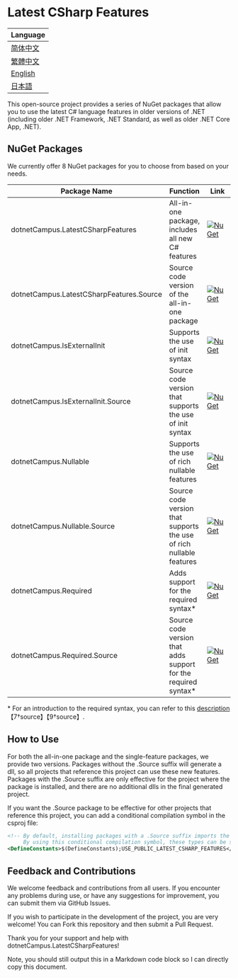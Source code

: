 # Latest CSharp Features

| Language |
| --- |
| [简体中文](/docs/README.zh-CHS.txt) |
| [繁體中文](/docs/README.zh-CHT.txt) |
| [English](/README.md) |
| [日本語](/docs/README.jp.txt) |

This open-source project provides a series of NuGet packages that allow you to use the latest C# language features in older versions of .NET (including older .NET Framework, .NET Standard, as well as older .NET Core App, .NET).

## NuGet Packages

We currently offer 8 NuGet packages for you to choose from based on your needs.

|Package Name|Function|Link|
|---|---|---|
|dotnetCampus.LatestCSharpFeatures|All-in-one package, includes all new C# features|[![NuGet](https://img.shields.io/nuget/v/dotnetCampus.LatestCSharpFeatures.svg)](https://www.nuget.org/packages/dotnetCampus.LatestCSharpFeatures)|
|dotnetCampus.LatestCSharpFeatures.Source|Source code version of the all-in-one package|[![NuGet](https://img.shields.io/nuget/v/dotnetCampus.LatestCSharpFeatures.Source.svg)](https://www.nuget.org/packages/dotnetCampus.LatestCSharpFeatures.Source)|
|dotnetCampus.IsExternalInit|Supports the use of init syntax|[![NuGet](https://img.shields.io/nuget/v/dotnetCampus.IsExternalInit.svg)](https://www.nuget.org/packages/dotnetCampus.IsExternalInit)|
|dotnetCampus.IsExternalInit.Source|Source code version that supports the use of init syntax|[![NuGet](https://img.shields.io/nuget/v/dotnetCampus.IsExternalInit.Source.svg)](https://www.nuget.org/packages/dotnetCampus.IsExternalInit.Source)|
|dotnetCampus.Nullable|Supports the use of rich nullable features|[![NuGet](https://img.shields.io/nuget/v/dotnetCampus.Nullable.svg)](https://www.nuget.org/packages/dotnetCampus.Nullable)|
|dotnetCampus.Nullable.Source|Source code version that supports the use of rich nullable features|[![NuGet](https://img.shields.io/nuget/v/dotnetCampus.Nullable.Source.svg)](https://www.nuget.org/packages/dotnetCampus.Nullable.Source)|
|dotnetCampus.Required|Adds support for the required syntax*|[![NuGet](https://img.shields.io/nuget/v/dotnetCampus.Required.svg)](https://www.nuget.org/packages/dotnetCampus.Required)|
|dotnetCampus.Required.Source|Source code version that adds support for the required syntax*|[![NuGet](https://img.shields.io/nuget/v/dotnetCampus.Required.Source.svg)](https://www.nuget.org/packages/dotnetCampus.Required.Source)|

\* For an introduction to the required syntax, you can refer to this [description](https://learn.microsoft.com/en-us/dotnet/csharp/language-reference/keywords/required)【7†source】【9†source】.

## How to Use

For both the all-in-one package and the single-feature packages, we provide two versions. Packages without the .Source suffix will generate a dll, so all projects that reference this project can use these new features. Packages with the .Source suffix are only effective for the project where the package is installed, and there are no additional dlls in the final generated project.

If you want the .Source package to be effective for other projects that reference this project, you can add a conditional compilation symbol in the csproj file:

```xml
<!-- By default, installing packages with a .Source suffix imports the new C# features into the current project as internal.
     By using this conditional compilation symbol, these types can be set as public, allowing other projects referencing this project to also use these new features. -->
<DefineConstants>$(DefineConstants);USE_PUBLIC_LATEST_CSHARP_FEATURES</DefineConstants>
```

## Feedback and Contributions

We welcome feedback and contributions from all users. If you encounter any problems during use, or have any suggestions for improvement, you can submit them via GitHub Issues.

If you wish to participate in the development of the project, you are very welcome! You can Fork this repository and then submit a Pull Request.

Thank you for your support and help with dotnetCampus.LatestCSharpFeatures!

Note, you should still output this in a Markdown code block so I can directly copy this document.
